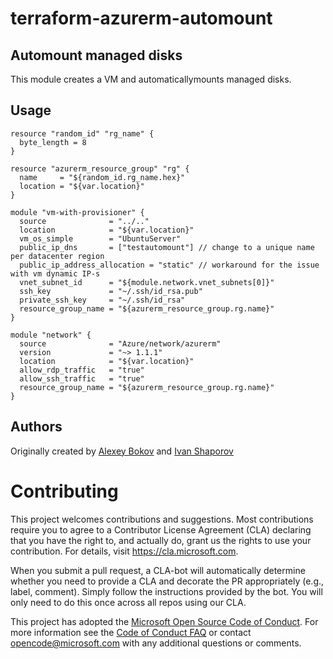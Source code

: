 # terraform-azurerm-automount




## Automount managed disks

This module creates a VM and automaticallymounts managed disks. 

## Usage


```hcl
resource "random_id" "rg_name" {
  byte_length = 8
}

resource "azurerm_resource_group" "rg" {
  name     = "${random_id.rg_name.hex}"
  location = "${var.location}"
}

module "vm-with-provisioner" {
  source              = "../.."
  location            = "${var.location}"
  vm_os_simple        = "UbuntuServer"
  public_ip_dns       = ["testautomount"] // change to a unique name per datacenter region
  public_ip_address_allocation = "static" // workaround for the issue with vm dynamic IP-s
  vnet_subnet_id      = "${module.network.vnet_subnets[0]}"
  ssh_key             = "~/.ssh/id_rsa.pub" 
  private_ssh_key     = "~/.ssh/id_rsa" 
  resource_group_name = "${azurerm_resource_group.rg.name}"
}

module "network" {
  source              = "Azure/network/azurerm"
  version             = "~> 1.1.1"
  location            = "${var.location}"
  allow_rdp_traffic   = "true"
  allow_ssh_traffic   = "true"
  resource_group_name = "${azurerm_resource_group.rg.name}"
}

```

## Authors

Originally created by [Alexey Bokov](http://github.com/abokov) and [Ivan Shaporov](http://github.com/Ivan-Shaporov)



# Contributing

This project welcomes contributions and suggestions.  Most contributions require you to agree to a
Contributor License Agreement (CLA) declaring that you have the right to, and actually do, grant us
the rights to use your contribution. For details, visit https://cla.microsoft.com.

When you submit a pull request, a CLA-bot will automatically determine whether you need to provide
a CLA and decorate the PR appropriately (e.g., label, comment). Simply follow the instructions
provided by the bot. You will only need to do this once across all repos using our CLA.

This project has adopted the [Microsoft Open Source Code of Conduct](https://opensource.microsoft.com/codeofconduct/).
For more information see the [Code of Conduct FAQ](https://opensource.microsoft.com/codeofconduct/faq/) or
contact [opencode@microsoft.com](mailto:opencode@microsoft.com) with any additional questions or comments.
